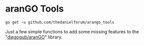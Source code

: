 aranGO Tools
======
```
go get -u github.com/thedanielforum/arango_tools
```

Just a few simple functions to add some missing features to the "[diegogub/aranGO](http://github.com/diegogub/aranGO)" library.
